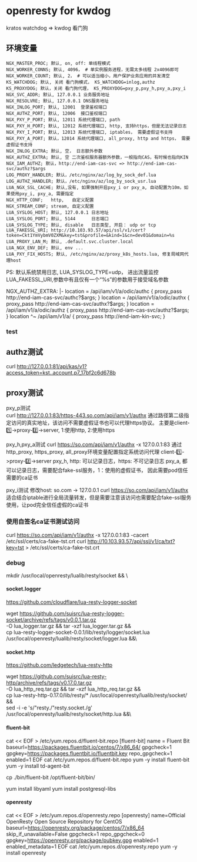 # openresty for kwdog

kratos watchdog => kwdog 看门狗

## 环境变量
``` .env
NGX_MASTER_PROC; 默认, on, off: 单线程模式 
NGX_WORKER_CONNS; 默认, 4096， # 单实例服务进程，无需太多线程 2x4096即可
NGX_WORKER_COUNT; 默认, 2， # 可以适当缩小，用户保护业务应用的并发清空
KS_WATCHDOG; 默认, 关闭 看门狗模式， KS_WATCHDOG=inlog,authz
KS_PROXYDOG; 默认，关闭 看门狗代理， KS_PROXYDOG=pxy_p,pxy_h,pxy_a,pxy_i
NGX_SVC_ADDR; 默认, 127.0.0.1 业务服务地址
NGX_RESOLVRE; 默认, 127.0.0.1 DNS服务地址
NGX_INLOG_PORT; 默认, 12001  登录鉴权端口
NGX_AUTHZ_PORT; 默认, 12006  接口鉴权端口
NGX_PXY_P_PORT; 默认, 12011 系统代理端口, path
NGX_PXY_H_PORT; 默认, 12012 系统代理端口, http, 支持https，但是无法记录日志
NGX_PXY_I_PORT; 默认, 12013 系统代理端口, iptables， 需要虚假证书支持
NGX_PXY_A_PORT; 默认，12014 系统代理端口, all_proxy, http and https， 需要虚假证书支持
NGX_INLOG_EXTRA; 默认, 空， 日志额外参数
NGX_AUTHZ_EXTRA; 默认, 空 二次鉴权服务器额外参数，一般指向CAS，有时候也指向KIN
NGX_IAM_AUTHZ; 默认，http://end-iam-cas-svc => http://end-iam-cas-svc/authz?$args
LOG_PROXY_HANDLER; 默认，/etc/nginx/az/log_by_sock_def.lua
LOG_AUTHZ_HANDLER; 默认，/etc/nginx/az/log_by_sock_usr.lua
LUA_NGX_SSL_CACHE; 默认,没有, 如果强制开启pxy_i or pxy_a, 自动配置为10m，如果使用pxy_i, pxy_a, 需要指定
NGX_HTTP_CONF;   http,   自定义配置
NGX_STREAM_CONF; stream, 自定义配置
LUA_SYSLOG_HOST; 默认, 127.0.0.1 日志地址
LUA_SYSLOG_PORT; 默认, 5144      日志端口
LUA_SYSLOG_TYPE; 默认, disable   日志类型, 开启： udp or tcp 
LUA_FAKESSL_URI; http://10.103.93.57/api/ssl/v1/cert?token=Ckt1YmVybmV0ZXM&key=tst&profile=&kind=1&cn=dev01&domain=%s
LUA_PROXY_LAN_M; 默认, .default.svc.cluster.local
LUA_NGX_ENV_DEF; 默认, env ...
LUA_PXY_FIX_HOSTS; 默认, /etc/nginx/az/proxy_k8s_hosts.lua, 修复局域网代理host

```

PS: 默认系统禁用日志, LUA_SYSLOG_TYPE=udp， 进出流量监控
    LUA_FAKESSL_URI,参数中有且仅有一个“%s”的参数用于接受域名参数

NGX_AUTHZ_EXTRA: |-
  location = /api/iam/v1/a/odic/authc {
    proxy_pass  http://end-iam-cas-svc/authc?$args;
  }
  location = /api/iam/v1/a/odic/authx {
    proxy_pass  http://end-iam-cas-svc/authx?$args;
  }
  location = /api/iam/v1/a/odic/authz {
    proxy_pass  http://end-iam-cas-svc/authz?$args;
  }
  location ^~ /api/iam/v1/a/ {
    proxy_pass  http://end-iam-kin-svc;
  }

### test

## authz测试
curl http://127.0.0.1:81/api/kas/v1?access_token=kst..account.p7_17bf2c6d678b

## proxy测试

pxy_p测试  
curl http://127.0.0.1:83/https-443.so.com/api/iam/v1/authx
通过路径第二级指定访问的真实地址，该访问不需要虚假证书也可以代理https协议。
主要是client-1️⃣->proxy-2️⃣->server, 1:使用http, 2:使用https

pxy_h,pxy_a测试
curl https://so.com/api/iam/v1/authx -x 127.0.0.1:83
通过http_proxy, https_proxy, all_proxy环境变量配置指定系统访问代理
client-1️⃣->proxy-2️⃣->server
pxy_h, http: 可以记录日志，https: 不可记录日志
pxy_a, 都可以记录日志，需要配合fake-ssl服务，1：使用的虚假证书， 因此需要pod信任需要的ca证书

pxy_i测试
修改host: so.com -> 127.0.0.1
curl https://so.com/api/iam/v1/authx
适合结合iptable进行全局流量转发，但是需要注意该访问也需要配合fake-ssl服务使用，让pod完全信任虚假的ca证书

### 使用自签名ca证书测试访问
curl https://so.com/api/iam/v1/authx -x 127.0.0.1:83 -cacert  /etc/ssl/certs/ca-fake-tst.crt
curl http://10.103.93.57/api/ssl/v1/ca/txt?key=tst > /etc/ssl/certs/ca-fake-tst.crt

### debug

mkdir /usr/local/openresty/lualib/resty/socket && \

#### socket.logger
https://github.com/cloudflare/lua-resty-logger-socket  

wget https://github.com/suisrc/lua-resty-logger-socket/archive/refs/tags/v0.0.1.tar.gz \
    -O lua_logger.tar.gz && tar -xzf lua_logger.tar.gz && \
    cp lua-resty-logger-socket-0.0.1/lib/resty/logger/socket.lua /usr/local/openresty/lualib/resty/socket/logger.lua &&\

#### socket.http
https://github.com/ledgetech/lua-resty-http  

wget https://github.com/suisrc/lua-resty-http/archive/refs/tags/v0.17.0.tar.gz \
    -O lua_http_req.tar.gz && tar -xzf lua_http_req.tar.gz && \
    cp lua-resty-http-0.17.0/lib/resty/* /usr/local/openresty/lualib/resty/socket/ &&\
    sed -i -e 's/"resty./"resty.socket./g'  /usr/local/openresty/lualib/resty/socket/http.lua &&\

#### fluent-bit
cat << EOF > /etc/yum.repos.d/fluent-bit.repo
[fluent-bit]
name = Fluent Bit
baseurl=https://packages.fluentbit.io/centos/7/x86_64/
gpgcheck=1
gpgkey=https://packages.fluentbit.io/fluentbit.key
repo_gpgcheck=1
enabled=1
EOF
cat /etc/yum.repos.d/fluent-bit.repo
yum -y install fluent-bit
yum -y install td-agent-bit

cp ./bin/fluent-bit /opt/fluent-bit/bin/

yum install libyaml
yum install postgresql-libs

#### openresty
cat << EOF > /etc/yum.repos.d/openresty.repo
[openresty]
name=Official OpenResty Open Source Repository for CentOS
baseurl=https://openresty.org/package/centos/7/x86_64
skip_if_unavailable=False
gpgcheck=1
repo_gpgcheck=0
gpgkey=https://openresty.org/package/pubkey.gpg
enabled=1
enabled_metadata=1
EOF
cat /etc/yum.repos.d/openresty.repo
yum -y install openresty

